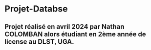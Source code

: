 # Projet-Databse
 
## Projet réalisé en avril 2024 par Nathan COLOMBAN alors étudiant en 2ème année de license au DLST, UGA.
